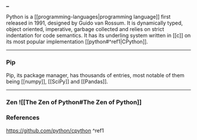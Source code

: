  ### _
Python is a [[programming-languages|programming language]] first released in 1991, designed by Guido van Rossum. It is dynamically typed, object oriented, imperative, garbage collected and relies on strict indentation for code semantics. It has its underling system written in [[c]] on its most popular implementation [[python#^ref1|CPython]].

---
### Pip
Pip, its package manager, has thousands of entries, most notable of them being [[numpy]], [[SciPy]] and [[Pandas]].

---
### Zen ![[The Zen of Python#The Zen of Python]]
### References

https://github.com/python/cpython ^ref1